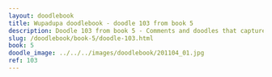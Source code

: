 ```yaml
---
layout: doodlebook
title: Wupadupa doodlebook - doodle 103 from book 5
description: Doodle 103 from book 5 - Comments and doodles that capture the essence of this event  
slug: /doodlebook/book-5/doodle-103.html
book: 5
doodle_image: ../../../images/doodlebook/201104_01.jpg
ref: 103
---	  
```

																																																																							